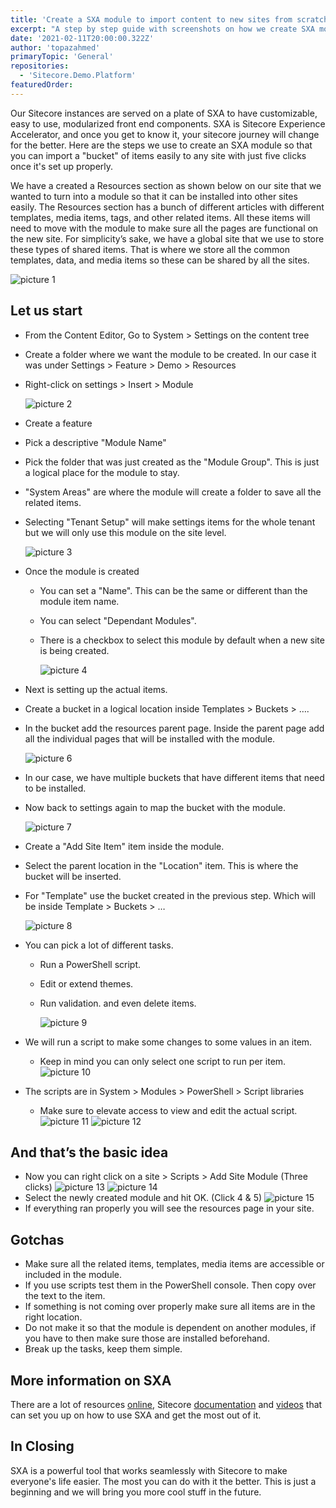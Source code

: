 ```yaml
---
title: 'Create a SXA module to import content to new sites from scratch.'
excerpt: "A step by step guide with screenshots on how we create SXA modules, that bundles up content for us which can easily be added to a site on demand."
date: '2021-02-11T20:00:00.322Z'
author: 'topazahmed'
primaryTopic: 'General'
repositories:
  - 'Sitecore.Demo.Platform'
featuredOrder:
---
```


Our Sitecore instances are served on a plate of SXA to have customizable, easy to use, modularized front end components. SXA is Sitecore Experience Accelerator, and once you get to know it, your sitecore journey will change for the better. Here are the steps we use to create an SXA module so that you can import a "bucket" of items easily to any site with just five clicks once it's set up properly.

We have a created a Resources section as shown below on our site that we wanted to turn into a module so that it can be installed into other sites easily. The Resources section has a bunch of different articles with different templates, media items, tags, and other related items. All these items will need to move with the module to make sure all the pages are functional on the new site. For simplicity’s sake, we have a global site that we use to store these types of shared items. That is where we store all the common templates, data, and media items so these can be shared by all the sites.

![picture 1](/assets/blog/create-sxa-module/sxa-module1.png)

## Let us start

- From the Content Editor, Go to System > Settings on the content tree
- Create a folder where we want the module to be created. In our case it was under Settings > Feature > Demo > Resources
- Right-click on settings > Insert > Module

  ![picture 2](/assets/blog/create-sxa-module/sxa-module-create-feature.png)

- Create a feature
- Pick a descriptive "Module Name"
- Pick the folder that was just created as the "Module Group". This is just a logical place for the module to stay.
- "System Areas" are where the module will create a folder to save all the related items.
- Selecting "Tenant Setup" will make settings items for the whole tenant but we will only use this module on the site level.

  ![picture 3](/assets/blog/create-sxa-module/sxa-module-create-dialog.png)

- Once the module is created
  - You can set a "Name". This can be the same or different than the module item name.
  - You can select "Dependant Modules".
  - There is a checkbox to select this module by default when a new site is being created.

    ![picture 4](/assets/blog/create-sxa-module/sxa-module-dialog.png)

- Next is setting up the actual items.
- Create a bucket in a logical location inside Templates > Buckets > ….
- In the bucket add the resources parent page. Inside the parent page add all the individual pages that will be installed with the module.

  ![picture 6](/assets/blog/create-sxa-module/sxa-module-buckets.png)

- In our case, we have multiple buckets that have different items that need to be installed.

- Now back to settings again to map the bucket with the module.

  ![picture 7](/assets/blog/create-sxa-module/sxa-module-bucket.png)

- Create a "Add Site Item" item inside the module.
- Select the parent location in the "Location" item. This is where the bucket will be inserted.
- For "Template" use the bucket created in the previous step. Which will be inside Template > Buckets > …

  ![picture 8](/assets/blog/create-sxa-module/sxa-module-create-bucket.png)

- You can pick a lot of different tasks.
  - Run a PowerShell script.
  - Edit or extend themes.
  - Run validation. and even delete items.

    ![picture 9](/assets/blog/create-sxa-module/sxa-module-bucket-insert.png)

- We will run a script to make some changes to some values in an item.
  - Keep in mind you can only select one script to run per item.
  ![picture 10](/assets/blog/create-sxa-module/sxa-module-script.png)

- The scripts are in System > Modules > PowerShell > Script libraries
  - Make sure to elevate access to view and edit the actual script.
  ![picture 11](/assets/blog/create-sxa-module/sxa-module-ps.png)
  ![picture 12](/assets/blog/create-sxa-module/sxa-module-elevate.png)

## And that’s the basic idea

- Now you can right click on a site > Scripts > Add Site Module (Three clicks)
  ![picture 13](/assets/blog/create-sxa-module/sxa-module-add.png)
  ![picture 14](/assets/blog/create-sxa-module/sxa-module-added.png)
- Select the newly created module and hit OK. (Click 4 & 5)
  ![picture 15](/assets/blog/create-sxa-module/sxa-module-done.png)
- If everything ran properly you will see the resources page in your site.

## Gotchas

- Make sure all the related items, templates, media items are accessible or included in the module.
- If you use scripts test them in the PowerShell console. Then copy over the text to the item.
- If something is not coming over properly make sure all items are in the right location.
- Do not make it so that the module is dependent on another modules, if you have to then make sure those are installed beforehand.
- Break up the tasks, keep them simple.

## More information on SXA

There are a lot of resources [online](https://doc.sitecore.com/users/sxa/17/sitecore-experience-accelerator/en/introducing-sitecore-experience-accelerator.html), Sitecore [documentation](https://doc.sitecore.com/developers/sxa/17/sitecore-experience-accelerator/en/index-en.html) and [videos](https://sitecore.gallery.video/category/videos/sitecore-experience-accelerator-sxa) that can set you up on how to use SXA and get the most out of it.

## In Closing

SXA is a powerful tool that works seamlessly with Sitecore to make everyone's life easier. The most you can do with it the better. This is just a beginning and we will bring you more cool stuff in the future.
